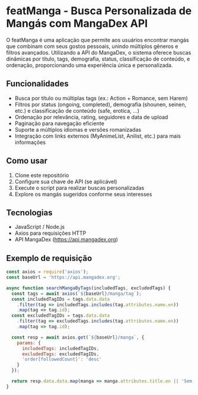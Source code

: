 # featManga - Busca Personalizada de Mangás com MangaDex API

O featManga é uma aplicação que permite aos usuários encontrar mangás que combinam com seus gostos pessoais, unindo múltiplos gêneros e filtros avançados. Utilizando a API do MangaDex, o sistema oferece buscas dinâmicas por título, tags, demografia, status, classificação de conteúdo, e ordenação, proporcionando uma experiência única e personalizada.

## Funcionalidades

- Busca por título ou múltiplas tags (ex.: Action + Romance, sem Harem)
- Filtros por status (ongoing, completed), demografia (shounen, seinen, etc.) e classificação de conteúdo (safe, erotica, ...)
- Ordenação por relevância, rating, seguidores e data de upload
- Paginação para navegação eficiente
- Suporte a múltiplos idiomas e versões romanizadas
- Integração com links externos (MyAnimeList, Anilist, etc.) para mais informações

## Como usar

1. Clone este repositório
2. Configure sua chave de API (se aplicável)
3. Execute o script para realizar buscas personalizadas
4. Explore os mangás sugeridos conforme seus interesses

## Tecnologias

- JavaScript / Node.js
- Axios para requisições HTTP
- API MangaDex (https://api.mangadex.org)

## Exemplo de requisição

```js
const axios = require('axios');
const baseUrl = 'https://api.mangadex.org';

async function searchMangaByTags(includedTags, excludedTags) {
  const tags = await axios(`${baseUrl}/manga/tag`);
  const includedTagIDs = tags.data.data
    .filter(tag => includedTags.includes(tag.attributes.name.en))
    .map(tag => tag.id);
  const excludedTagIDs = tags.data.data
    .filter(tag => excludedTags.includes(tag.attributes.name.en))
    .map(tag => tag.id);

  const resp = await axios.get(`${baseUrl}/manga`, {
    params: {
      includedTags: includedTagIDs,
      excludedTags: excludedTagIDs,
      'order[followedCount]': 'desc'
    }
  });

  return resp.data.data.map(manga => manga.attributes.title.en || 'Sem título');
}
